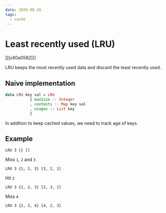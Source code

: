 ```yaml
---
date: 2020-08-28
tags:
  - cache
---
```


# Least recently used (LRU)

[[[c60a0582]]]

LRU keeps the most recently used data and discard the least recently used.

## Naive implementation

 ```haskell
 data LRU key val = LRU
            { maxSize :: Integer
            , contents :: Map key val
            , usages :: List key
            }
```

In addition to keep cached values, we need to track age of keys.

## Example

```
LRU 3 {} []
```

Miss `1`, `2` and `3`

```
LRU 3 {1, 2, 3} [3, 2, 1]
```

Hit `2`

```
LRU 3 {1, 2, 3} [2, 3, 1]
```

Miss `4`

```
LRU 3 {2, 3, 4} [4, 2, 3]
```
